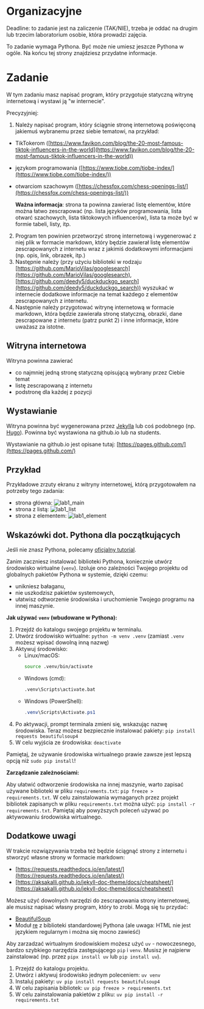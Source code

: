 # Organizacyjne

Deadline: to zadanie jest na zaliczenie (TAK/NIE), trzeba je oddać na drugim lub trzecim laboratorium osobie, która prowadzi zajęcia.

To zadanie wymaga Pythona. Być może nie umiesz jeszcze Pythona w ogóle. Na końcu tej strony znajdziesz przydatne informacje.

# Zadanie

W tym zadaniu masz napisać program, który przygotuje statyczną witrynę internetową i wystawi ją "w internecie".

Precyzyjniej:

1. Należy napisać program, który ściągnie stronę internetową poświęconą jakiemuś wybranemu przez siebie tematowi, na przykład:

- TikTokerom ([https://www.favikon.com/blog/the-20-most-famous-tiktok-influencers-in-the-world](https://www.favikon.com/blog/the-20-most-famous-tiktok-influencers-in-the-world))
- językom programowania ([https://www.tiobe.com/tiobe-index/](https://www.tiobe.com/tiobe-index/))
- otwarciom szachowym ([https://chessfox.com/chess-openings-list/](https://chessfox.com/chess-openings-list/))

  **Ważna informacja**: strona ta powinna zawierać listę elementów, które można łatwo zescrapować (np. lista języków programowania, lista otwarć szachowych, lista tiktokowych influencerów), lista ta może być w formie tabeli, listy, itp.

2. Program ten powinien przetworzyć stronę internetową i wygenerować z niej plik w formacie markdown, który będzie zawierał listę elementów zescrapowanych z internetu wraz z jakimiś dodatkowymi informacjami (np. opis, link, obrazek, itp.)
3. Następnie należy (przy użyciu biblioteki w rodzaju [https://github.com/MarioVilas/googlesearch](https://github.com/MarioVilas/googlesearch), [https://github.com/deedy5/duckduckgo_search](https://github.com/deedy5/duckduckgo_search)) wyszukać w internecie dodatkowe informacje na temat każdego z elementów zescrapowanych z internetu.
4. Następnie należy przygotować witrynę internetową w formacie markdown, która będzie zawierała stronę statyczną, obrazki, dane zescrapowane z internetu (patrz punkt 2) i inne informacje, które uważasz za istotne.

## Witryna internetowa

Witryna powinna zawierać

- co najmniej jedną stronę statyczną opisującą wybrany przez Ciebie temat
- listę zescrapowaną z internetu
- podstronę dla każdej z pozycji

## Wystawianie

Witryna powinna być wygenerowana przez [Jekylla](https://jekyllrb.com/) lub coś podobnego (np. [Hugo](https://gohugo.io/)).
Powinna być wystawiona na github.io lub na students.

Wystawianie na github.io jest opisane tutaj: [https://pages.github.com/](https://pages.github.com/)

## Przykład

Przykładowe zrzuty ekranu z witryny internetowej, którą przygotowałem na potrzeby tego zadania:

- strona główna: ![lab1_main](lab1_main.png)
- strona z listą: ![lab1_list](lab1_list.png)
- strona z elementem: ![lab1_element](lab1_element.png)

## Wskazówki dot. Pythona dla początkujących

Jeśli nie znasz Pythona, polecamy [oficjalny tutorial](https://docs.python.org/3/tutorial/).

Zanim zaczniesz instalować biblioteki Pythona, koniecznie utwórz środowisko wirtualne (`venv`). Izoluje ono zależności Twojego projektu od globalnych pakietów Pythona w systemie, dzięki czemu:

- unikniesz bałaganu,
- nie uszkodzisz pakietów systemowych,
- ułatwisz odtworzenie środowiska i uruchomienie Twojego programu na innej maszynie.

**Jak używać `venv` (wbudowane w Pythona):**

1.  Przejdź do katalogu swojego projektu w terminalu.
2.  Utwórz środowisko wirtualne: `python -m venv .venv` (zamiast `.venv` możesz wpisać dowolną inną nazwę)
3.  Aktywuj środowisko:
    - Linux/macOS:
      ```bash
      source .venv/bin/activate
      ```
    - Windows (cmd):
      ```bat
      .venv\Scripts\activate.bat
      ```
    - Windows (PowerShell):
      ```powershell
      .venv\Scripts\Activate.ps1
      ```
4.  Po aktywacji, prompt terminala zmieni się, wskazując nazwę środowiska. Teraz możesz bezpiecznie instalować pakiety: `pip install requests beautifulsoup4`
5.  W celu wyjścia ze środowiska: `deactivate`

Pamiętaj, że używanie środowiska wirtualnego prawie zawsze jest lepszą opcją niż `sudo pip install`!

**Zarządzanie zależnościami:**

Aby ułatwić odtworzenie środowiska na innej maszynie, warto zapisać używane biblioteki w pliku `requirements.txt`: `pip freeze > requirements.txt`. W celu zainstalowania wymaganych przez projekt bibliotek zapisanych w pliku `requirements.txt` można użyć: `pip install -r requirements.txt`. Pamiętaj aby powyższych poleceń używać po aktywowaniu środowiska wirtualnego.

## Dodatkowe uwagi

W trakcie rozwiązywania trzeba też będzie ściągnąć strony z internetu i stworzyć własne strony w formacie markdown:

- [https://requests.readthedocs.io/en/latest/](https://requests.readthedocs.io/en/latest/)
- [https://aksakalli.github.io/jekyll-doc-theme/docs/cheatsheet/](https://aksakalli.github.io/jekyll-doc-theme/docs/cheatsheet/)

Możesz użyć dowolnych narzędzi do zescrapowania strony internetowej, ale musisz napisać własny program, który to zrobi. Mogą się tu przydać:

- [BeautifulSoup](https://www.crummy.com/software/BeautifulSoup/)
- Moduł [re](https://docs.python.org/3/library/re.html) z biblioteki standardowej Pythona (ale uwaga: HTML nie jest językiem regularnym i można się mocno zawieść)

Aby zarzadzać wirtualnym środowiskiem możesz użyć `uv` - nowoczesnego, bardzo szybkiego narzędzia zastępującego `pip` i `venv`. Musisz je najpierw zainstalować (np. przez `pipx install uv` lub `pip install uv`).

1.  Przejdź do katalogu projektu.
2.  Utwórz i aktywuj środowisko jednym poleceniem: `uv venv`
3.  Instaluj pakiety: `uv pip install requests beautifulsoup4`
4.  W celu zapisania bibliotek: `uv pip freeze > requirements.txt`
5.  W celu zainstalowania pakietów z pliku: `uv pip install -r requirements.txt`
